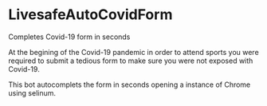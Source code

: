 # LivesafeAutoCovidForm
 Completes Covid-19 form in seconds

At the begining of the Covid-19 pandemic in order to attend sports you were required to submit a tedious form to make sure you were not exposed with Covid-19. 

This bot autocomplets the form in seconds opening a instance of Chrome using selinum.
